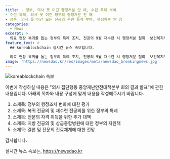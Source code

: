 ```yaml
---
title: - 정부, 의사 못 이긴 행정처분 안 해, 수련 특례 부여
- 수련 특례, 의사 못 이긴 정부의 행정처분 안 해
- 정부, 의사 못 이긴 모든 전공의 수련 특례 부여, 행정처분 안 함
categories:
  - News
excerpt: >
  의료 현장 복귀를 돕는 정부의 특례 조치, 전공의 9월 재수련 시 행정처분 철회  보건복지부는 정부가 집단사직을 한 전공의들의 행정처분을 철회하고, 9월 재수련하는 전공의에게는 특례를 적용하여 수련 가능하도록 할 것이라 발표했다. 노환규 전 대한의사협회장의 발언이 현실화되며, 이 전환은 의료공백을 해소하기 위한 것이라 평가된다. 또한, 정부는 전공의의 국방의무연기와 지방전공의를 돕기 위한 다양한 방안도 추진 중이며, 상급종합병원의 구조 전환 방안에 대한 추가 발표도 예정되어 있다.
feature_text: >
  ## koreablockchain 실시간 뉴스 속보입니다.

  의료 현장 복귀를 돕는 정부의 특례 조치, 전공의 9월 재수련 시 행정처분 철회  보건복지부는 정부가 집단사직을 한 전공의들의 행정처분을 철회하고, 9월 재수련하는 전공의에게는 특례를 적용하여 수련 가능하도록 할 것이라 발표했다. 노환규 전 대한의사협회장의 발언이 현실화되며, 이 전환은 의료공백을 해소하기 위한 것이라 평가된다. 또한, 정부는 전공의의 국방의무연기와 지방전공의를 돕기 위한 다양한 방안도 추진 중이며, 상급종합병원의 구조 전환 방안에 대한 추가 발표도 예정되어 있다.
image: 'https://newsdao.kr/res/images/meta/newsdao_breakingnews.jpg'
---
```


<p><img src="https://newsdao.kr/res/images/meta/newsdao_breakingnews.jpg" alt="koreablockchain 속보" /></p>

<p>이번에 작성하실 내용은 "의사 집단행동 중앙재난안전대책본부 회의 결과 발표"에 관한 내용입니다. 아래의 목차와 내용 구성에 맞게 내용을 작성해주시기 바랍니다.</p>

<ol>
<li>소제목: 정부의 행정조치 변화에 대한 평가</li>
<li>소제목: 복귀 전공의 및 재수련 전공의를 위한 정부의 특례</li>
<li>소제목: 전문의 자격 취득을 위한 추가 대책</li>
<li>소제목: 지방 전공의 및 상급종합병원에 대한 정부의 지원책</li>
<li>소제목: 결론 및 전문의 진료체계에 대한 전망</li>
</ol>

<p>감사합니다.</p>
실시간 뉴스 속보는, <a href="https://newsdao.kr" rel="dofollow">https://newsdao.kr</a>


